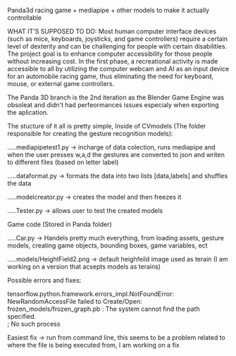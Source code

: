 Panda3d racing game + mediapipe + other models to make it actually controllable

WHAT IT'S SUPPOSED TO DO:
Most human computer interface devices (such as mice, keyboards, joysticks, and game controllers) require a certain level of dexterity and can be challenging for people with certain disabilities. The project goal is to enhance computer accessibility for those people without increasing cost. In the first phase, a recreational activity is made accessible to all by utilizing the computer webcam and AI as an input device for an automobile racing game, thus eliminating the need for keyboard, mouse, or external game controllers.


The Panda 3D branch is the 2nd iteration as the Blender Game Engine was obsoleat and didn't had perfeormances issues especialy when exporting the aplication.

The stucture of it all is pretty simple, Inside of CVmodels (The folder responsible for creating the gesture recognition models):

.....mediapipetest1.py -> incharge of data colection, runs mediapipe and when the user presses w,a,d the gestures are converted to json and writen to different files (based on  letter label)

.....dataformat.py -> formats the data into two lists [data,labels] and shuffles the data 

.....modelcreator.py -> creates the model and then freezes it

.....Tester.py -> allows user to test the created models
  
  
Game code (Stored in Panda folder)

.....Car.py -> Handels pretty much everything, from loading assets, gesture models, creating game objects, bounding boxes, game variables, ect

.....models/HeightField2.png -> default heighfeild image used as terain (I am working on a version that acsepts models as terains)

Possible errors and fixes:

  tensorflow.python.framework.errors_impl.NotFoundError: NewRandomAccessFile failed to Create/Open: frozen_models/frozen_graph.pb : The system cannot find the path specified.    
  ; No such process

  Easiest fix -> run from command line, this seems to be a problem related to where the file is being executed from, I am working on a fix

